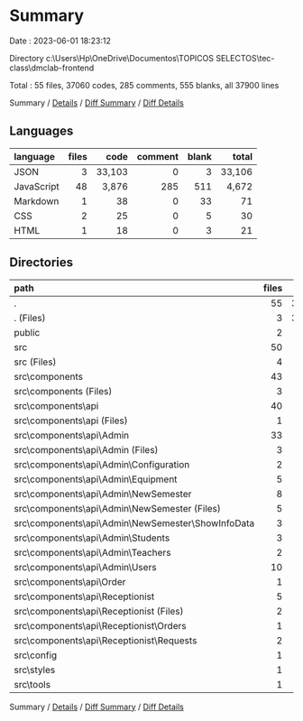 # Summary

Date : 2023-06-01 18:23:12

Directory c:\\Users\\Hp\\OneDrive\\Documentos\\TOPICOS SELECTOS\\tec-class\\dmclab-frontend

Total : 55 files,  37060 codes, 285 comments, 555 blanks, all 37900 lines

Summary / [Details](details.md) / [Diff Summary](diff.md) / [Diff Details](diff-details.md)

## Languages
| language | files | code | comment | blank | total |
| :--- | ---: | ---: | ---: | ---: | ---: |
| JSON | 3 | 33,103 | 0 | 3 | 33,106 |
| JavaScript | 48 | 3,876 | 285 | 511 | 4,672 |
| Markdown | 1 | 38 | 0 | 33 | 71 |
| CSS | 2 | 25 | 0 | 5 | 30 |
| HTML | 1 | 18 | 0 | 3 | 21 |

## Directories
| path | files | code | comment | blank | total |
| :--- | ---: | ---: | ---: | ---: | ---: |
| . | 55 | 37,060 | 285 | 555 | 37,900 |
| . (Files) | 3 | 33,116 | 0 | 35 | 33,151 |
| public | 2 | 43 | 0 | 4 | 47 |
| src | 50 | 3,901 | 285 | 516 | 4,702 |
| src (Files) | 4 | 47 | 23 | 8 | 78 |
| src\\components | 43 | 3,796 | 262 | 498 | 4,556 |
| src\\components (Files) | 3 | 234 | 0 | 24 | 258 |
| src\\components\\api | 40 | 3,562 | 262 | 474 | 4,298 |
| src\\components\\api (Files) | 1 | 41 | 10 | 11 | 62 |
| src\\components\\api\\Admin | 33 | 2,808 | 251 | 396 | 3,455 |
| src\\components\\api\\Admin (Files) | 3 | 120 | 20 | 15 | 155 |
| src\\components\\api\\Admin\\Configuration | 2 | 75 | 0 | 11 | 86 |
| src\\components\\api\\Admin\\Equipment | 5 | 453 | 155 | 55 | 663 |
| src\\components\\api\\Admin\\NewSemester | 8 | 871 | 0 | 137 | 1,008 |
| src\\components\\api\\Admin\\NewSemester (Files) | 5 | 676 | 0 | 112 | 788 |
| src\\components\\api\\Admin\\NewSemester\\ShowInfoData | 3 | 195 | 0 | 25 | 220 |
| src\\components\\api\\Admin\\Students | 3 | 282 | 5 | 41 | 328 |
| src\\components\\api\\Admin\\Teachers | 2 | 106 | 4 | 19 | 129 |
| src\\components\\api\\Admin\\Users | 10 | 901 | 67 | 118 | 1,086 |
| src\\components\\api\\Order | 1 | 332 | 0 | 30 | 362 |
| src\\components\\api\\Receptionist | 5 | 381 | 1 | 37 | 419 |
| src\\components\\api\\Receptionist (Files) | 2 | 76 | 0 | 9 | 85 |
| src\\components\\api\\Receptionist\\Orders | 1 | 130 | 0 | 13 | 143 |
| src\\components\\api\\Receptionist\\Requests | 2 | 175 | 1 | 15 | 191 |
| src\\config | 1 | 21 | 0 | 5 | 26 |
| src\\styles | 1 | 13 | 0 | 3 | 16 |
| src\\tools | 1 | 24 | 0 | 2 | 26 |

Summary / [Details](details.md) / [Diff Summary](diff.md) / [Diff Details](diff-details.md)